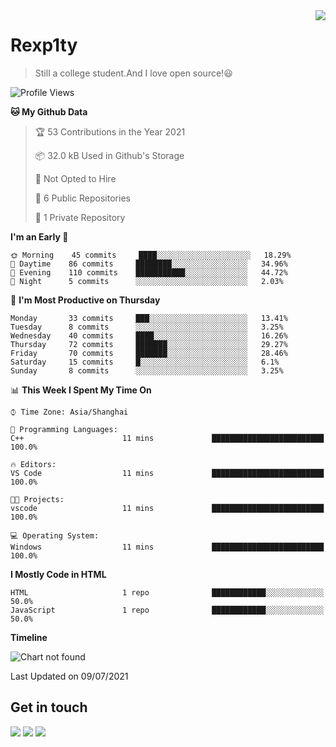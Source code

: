 <a href="#">
<img align="right" src="https://github-readme-stats.vercel.app/api?username=rexp1ty&show_icons=true&hide_border=true">
</a>

# Rexp1ty
> Still a college student.And I love open source!😃  

<!--START_SECTION:waka-->
![Profile Views](http://img.shields.io/badge/Profile%20Views-0-blue)

**🐱 My Github Data** 

> 🏆 53 Contributions in the Year 2021
 > 
> 📦 32.0 kB Used in Github's Storage 
 > 
> 🚫 Not Opted to Hire
 > 
> 📜 6 Public Repositories 
 > 
> 🔑 1 Private Repository 
 > 
**I'm an Early 🐤** 

```text
🌞 Morning    45 commits     ████░░░░░░░░░░░░░░░░░░░░░   18.29% 
🌆 Daytime    86 commits     ████████░░░░░░░░░░░░░░░░░   34.96% 
🌃 Evening    110 commits    ███████████░░░░░░░░░░░░░░   44.72% 
🌙 Night      5 commits      ░░░░░░░░░░░░░░░░░░░░░░░░░   2.03%

```
📅 **I'm Most Productive on Thursday** 

```text
Monday       33 commits     ███░░░░░░░░░░░░░░░░░░░░░░   13.41% 
Tuesday      8 commits      ░░░░░░░░░░░░░░░░░░░░░░░░░   3.25% 
Wednesday    40 commits     ████░░░░░░░░░░░░░░░░░░░░░   16.26% 
Thursday     72 commits     ███████░░░░░░░░░░░░░░░░░░   29.27% 
Friday       70 commits     ███████░░░░░░░░░░░░░░░░░░   28.46% 
Saturday     15 commits     █░░░░░░░░░░░░░░░░░░░░░░░░   6.1% 
Sunday       8 commits      ░░░░░░░░░░░░░░░░░░░░░░░░░   3.25%

```


📊 **This Week I Spent My Time On** 

```text
⌚︎ Time Zone: Asia/Shanghai

💬 Programming Languages: 
C++                      11 mins             █████████████████████████   100.0%

🔥 Editors: 
VS Code                  11 mins             █████████████████████████   100.0%

🐱‍💻 Projects: 
vscode                   11 mins             █████████████████████████   100.0%

💻 Operating System: 
Windows                  11 mins             █████████████████████████   100.0%

```

**I Mostly Code in HTML** 

```text
HTML                     1 repo              ████████████░░░░░░░░░░░░░   50.0% 
JavaScript               1 repo              ████████████░░░░░░░░░░░░░   50.0%

```


**Timeline**

![Chart not found](https://raw.githubusercontent.com/rexp1ty/rexp1ty/master/charts/bar_graph.png) 


 Last Updated on 09/07/2021
<!--END_SECTION:waka-->


## Get in touch
[![](https://img.shields.io/badge/-https://zuertx.tk-0e83cd?style=flat-square&logo=Blogger&logoColor=fff)](https://zuertx.tk)
[![](https://img.shields.io/badge/-@zuertx-3db6f1?style=flat-square&logo=Telegram&logoColor=2ca5e0)](https://t.me/zuertx)
[![](https://img.shields.io/badge/-zuertx@gmail.com-911318?style=flat-square&logo=Gmail&logoColor=white&labelColor=c14438)](mailto:zuertx_at_gmail.com)
